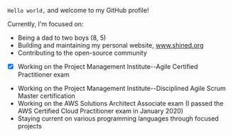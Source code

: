 `Hello world,` and welcome to my GitHub profile!

Currently, I'm focused on:

- Being a dad to two boys (8, 5)
- Building and maintaining my personal website, www.shined.org
- Contributing to the open-source community
- [x] Working on the Project Management Institute--Agile Certified Practitioner exam
- Working on the Project Management Institute--Disciplined Agile Scrum Master certification
- Working on the AWS Solutions Architect Associate exam (I passed the AWS Certified Cloud Practitioner exam in January 2020)
- Staying current on various programming languages through focused projects
